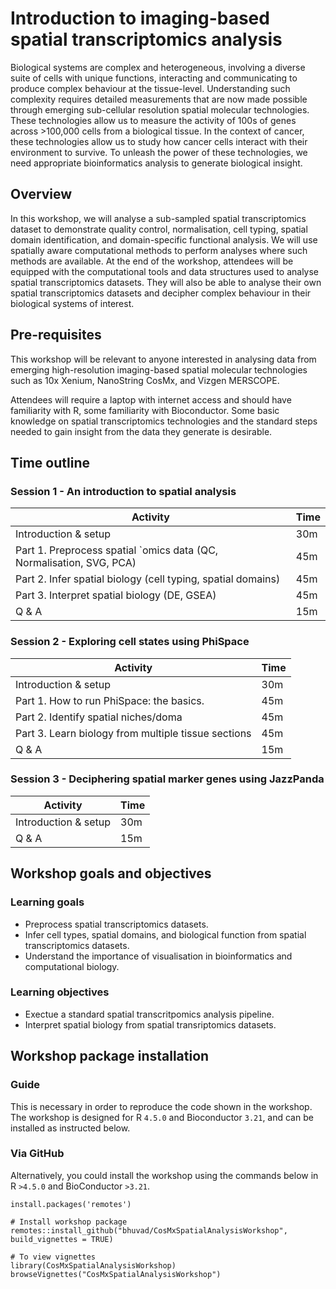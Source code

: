 # Introduction to imaging-based spatial transcriptomics analysis

Biological systems are complex and heterogeneous, involving a diverse suite of cells with unique functions, interacting and communicating to produce complex behaviour at the tissue-level. Understanding such complexity requires detailed measurements that are now made possible through emerging sub-cellular resolution spatial molecular technologies. These technologies allow us to measure the activity of 100s of genes across >100,000 cells from a biological tissue. In the context of cancer, these technologies allow us to study how cancer cells interact with their environment to survive. To unleash the power of these technologies, we need appropriate bioinformatics analysis to generate biological insight.

## Overview

In this workshop, we will analyse a sub-sampled spatial transcriptomics dataset to demonstrate quality control, normalisation, cell typing, spatial domain identification, and domain-specific functional analysis. We will use spatially aware computational methods to perform analyses where such methods are available. At the end of the workshop, attendees will be equipped with the computational tools and data structures used to analyse spatial transcriptomics datasets. They will also be able to analyse their own spatial transcriptomics datasets and decipher complex behaviour in their biological systems of interest.

## Pre-requisites 

This workshop will be relevant to anyone interested in analysing data from emerging high-resolution imaging-based spatial molecular technologies such as 10x Xenium, NanoString CosMx, and Vizgen MERSCOPE.

Attendees will require a laptop with internet access and should have familiarity with R, some familiarity with Bioconductor. Some basic knowledge on spatial transcriptomics technologies and the standard steps needed to gain insight from the data they generate is desirable.

## Time outline

### Session 1 - An introduction to spatial analysis

| Activity                                                             | Time |
|----------------------------------------------------------------------|------|
| Introduction & setup                                                 | 30m  |
| Part 1. Preprocess spatial `omics data (QC, Normalisation, SVG, PCA) | 45m  |
| Part 2. Infer spatial biology (cell typing, spatial domains)         | 45m  |
| Part 3. Interpret spatial biology (DE, GSEA)                         | 45m  |
| Q & A                                                                | 15m  |

### Session 2 - Exploring cell states using PhiSpace

| Activity                                                             | Time |
|----------------------------------------------------------------------|------|
| Introduction & setup                                                 | 30m  |
| Part 1. How to run PhiSpace: the basics.                             | 45m  |
| Part 2. Identify spatial niches/doma                                 | 45m  |
| Part 3. Learn biology from multiple tissue sections                  | 45m  |
| Q & A                                                                | 15m  |

### Session 3 - Deciphering spatial marker genes using JazzPanda

| Activity                                                             | Time |
|----------------------------------------------------------------------|------|
| Introduction & setup                                                 | 30m  |
| Q & A                                                                | 15m  |


## Workshop goals and objectives

### Learning goals

 - Preprocess spatial transcriptomics datasets.
 - Infer cell types, spatial domains, and biological function from spatial transcriptomics datasets.
 - Understand the importance of visualisation in bioinformatics and computational biology.

### Learning objectives

 - Exectue a standard spatial transcritpomics analysis pipeline.
 - Interpret spatial biology from spatial transriptomics datasets.

## Workshop package installation 

### Guide

This is necessary in order to reproduce the code shown in the workshop. 
The workshop is designed for R `4.5.0` and Bioconductor `3.21`, and can be installed as instructed below.

### Via GitHub

Alternatively, you could install the workshop using the commands below in R `>4.5.0` and BioConductor `>3.21`.

```
install.packages('remotes')

# Install workshop package
remotes::install_github("bhuvad/CosMxSpatialAnalysisWorkshop", build_vignettes = TRUE)

# To view vignettes
library(CosMxSpatialAnalysisWorkshop)
browseVignettes("CosMxSpatialAnalysisWorkshop")
```
